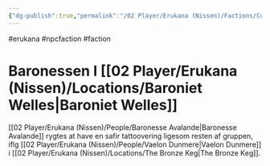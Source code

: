```yaml
---
{"dg-publish":true,"permalink":"/02 Player/Erukana (Nissen)/Factions/Court of Baronesse Avalande/","tags":["Erukana","erukana","npcfaction","faction"]}
---
```



#erukana #npcfaction #faction 

# Baronessen I [[02 Player/Erukana (Nissen)/Locations/Baroniet Welles\|Baroniet Welles]]

[[02 Player/Erukana (Nissen)/People/Baronesse Avalande\|Baronesse Avalande]] rygtes at have en safir tattoovering ligesom resten af gruppen, iflg [[02 Player/Erukana (Nissen)/People/Vaelon Dunmere\|Vaelon Dunmere]] i [[02 Player/Erukana (Nissen)/Locations/The Bronze Keg\|The Bronze Keg]].
